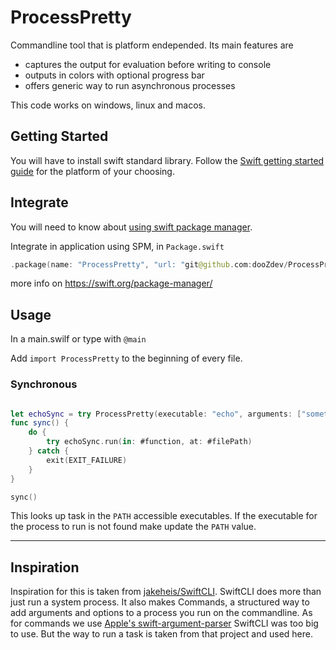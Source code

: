 # ProcessPretty

Commandline tool that is platform endepended. Its main features are

- captures the output for evaluation before writing to console
- outputs in colors with optional progress bar
- offers generic way to run asynchronous processes

This code works on windows, linux and macos.

## Getting Started

You will have to install swift standard library.  Follow the [Swift getting started guide](https://swift.org/getting-started/#installing-swift) for the platform of your choosing.

## Integrate

You will need to know about [using swift package manager](https://swift.org/getting-started/#using-the-package-manager).

Integrate in application using SPM, in `Package.swift`

```swift
.package(name: "ProcessPretty", "url: "git@github.com:dooZdev/ProcessPretty.git", <#wanted version#>)
```
more info on https://swift.org/package-manager/

## Usage

In a main.swilf or type with `@main`

Add `import ProcessPretty` to the beginning of every file.

### Synchronous
```swift

let echoSync = try ProcessPretty(executable: "echo", arguments: ["something to output in sync"])
func sync() {
    do {
        try echoSync.run(in: #function, at: #filePath)
    } catch {
        exit(EXIT_FAILURE)
    }
}

sync()
```

This looks up task in the `PATH` accessible executables. If the executable for the process to run is not found make update the `PATH` value.

---
## Inspiration

Inspiration for this is taken from [jakeheis/SwiftCLI](https://github.com/jakeheis/SwiftCLI). SwiftCLI does more than just run a system process. 
It also makes Commands, a structured way to add arguments and options to a process you run on the commandline. As for commands we use [Apple's swift-argument-parser](https://github.com/apple/swift-argument-parser) SwiftCLI was too big to use. But the way to run a task is taken from that project and used here.
